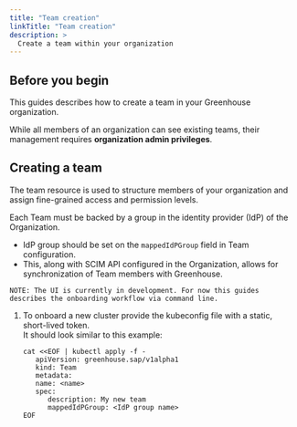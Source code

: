 ```yaml
---
title: "Team creation"
linkTitle: "Team creation"
description: >
  Create a team within your organization
---
```


## Before you begin

This guides describes how to create a team in your Greenhouse organization. 

While all members of an organization can see existing teams, their management requires **organization admin privileges**. 

## Creating a team

The team resource is used to structure members of your organization and assign fine-grained access and permission levels.

Each Team must be backed by a group in the identity provider (IdP) of the Organization.
   * IdP group should be set on the `mappedIdPGroup` field in Team configuration.
   * This, along with SCIM API configured in the Organization, allows for synchronization of Team members with Greenhouse.

```
NOTE: The UI is currently in development. For now this guides describes the onboarding workflow via command line.
```

1. To onboard a new cluster provide the kubeconfig file with a static, short-lived token.  
   It should look similar to this example:
   ```
   cat <<EOF | kubectl apply -f -
      apiVersion: greenhouse.sap/v1alpha1
      kind: Team
      metadata:
      name: <name>
      spec:
         description: My new team
         mappedIdPGroup: <IdP group name>
   EOF
   ```
